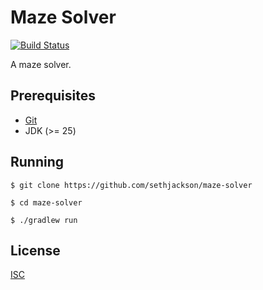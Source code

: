 # Maze Solver

[![Build Status](https://github.com/sethjackson/maze-solver/workflows/ci/badge.svg)](https://github.com/sethjackson/maze-solver)

A maze solver.


## Prerequisites

* [Git](https://git-scm.com/)
* JDK (>= 25)


## Running

    $ git clone https://github.com/sethjackson/maze-solver

    $ cd maze-solver

    $ ./gradlew run


## License

[ISC](LICENSE)
